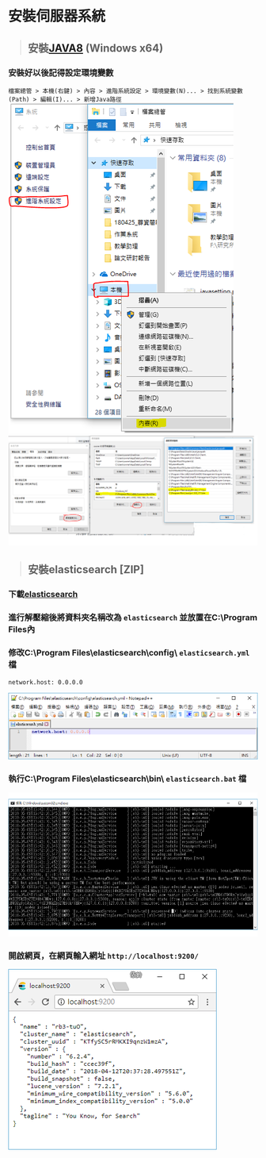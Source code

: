 # **__安裝伺服器系統__**
> ## 安裝[JAVA8](http://www.oracle.com/technetwork/java/javase/downloads/jdk8-downloads-2133151.html) (Windows x64)
### 安裝好以後記得設定環境變數
`檔案總管 > 本機(右鍵) > 內容 > 進階系統設定 > 環境變數(N)... > 找到系統變數(Path) > 編輯(I)... > 新增Java路徑`
![computer content](image/computer.png)
![JAVA setting](image/javasetting.png)
> ## 安裝elasticsearch [ZIP]
### 下載[elasticsearch](https://www.elastic.co/downloads/elasticsearch) 
### 進行解壓縮後將資料夾名稱改為 `elasticsearch` 並放置在C:\Program Files內
### 修改C:\Program Files\elasticsearch\config\ `elasticsearch.yml` 檔
    network.host: 0.0.0.0
![elasticsearchsetyml](image/elasticsearchsetyml.png)
### 執行C:\Program Files\elasticsearch\bin\ `elasticsearch.bat` 檔
![batfile](image/elasticsearchbatfile.png)
### 開啟網頁，在網頁輸入網址 `http://localhost:9200/`
![localhost9200](image/localhost9200.png)
